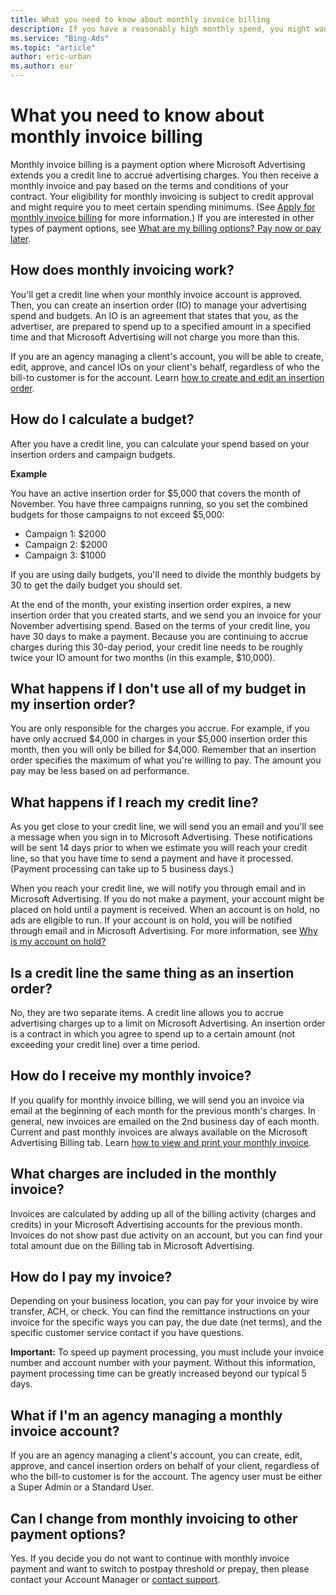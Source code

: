 ```yaml
---
title: What you need to know about monthly invoice billing
description: If you have a reasonably high monthly spend, you might want to consider the monthly invoice option.
ms.service: "Bing-Ads"
ms.topic: "article"
author: eric-urban
ms.author: eur
---
```


# What you need to know about monthly invoice billing

Monthly invoice billing is a payment option where Microsoft Advertising extends you a credit line to accrue advertising charges. You then receive a monthly invoice and pay based on the terms and conditions of your contract. Your eligibility for monthly invoicing is subject to credit approval and might require you to meet certain spending minimums. (See [Apply for monthly invoice billing](./hlp_BA_PROC_MonthlyInvoiceApply.md) for more information.) If you are interested in other types of payment options, see [What are my billing options? Pay now or pay later](./hlp_BA_CONC_HowBillingWorks.md).

## How does monthly invoicing work?

You'll get a credit line when your monthly invoice account is approved. Then, you can create an insertion order (IO) to manage your advertising spend and budgets. An IO is an agreement that states that you, as the advertiser, are prepared to spend up to a specified amount in a specified time and that Microsoft Advertising will not charge you more than this.

If you are an agency managing a client's account, you will be able to create, edit, approve, and cancel IOs on your client's behalf, regardless of who the bill-to customer is for the account. Learn [how to create and edit an insertion order](./hlp_BA_CONC_EIO.md).

## How do I calculate a budget?

After you have a credit line, you can calculate your spend based on your insertion orders and campaign budgets.

**Example**

You have an active insertion order for $5,000 that covers the month of November. You have three campaigns running, so you set the combined budgets for those campaigns to not exceed $5,000:
- Campaign 1: $2000
- Campaign 2: $2000
- Campaign 3: $1000

If you are using daily budgets, you'll need to divide the monthly budgets by 30 to get the daily budget you should set.

At the end of the month, your existing insertion order expires, a new insertion order that you created starts, and we send you an invoice for your November advertising spend. Based on the terms of your credit line, you have 30 days to make a payment. Because you are continuing to accrue charges during this 30-day period, your credit line needs to be roughly twice your IO amount for two months (in this example, $10,000).

## What happens if I don't use all of my budget in my insertion order?

You are only responsible for the charges you accrue. For example, if you have only accrued $4,000 in charges in your $5,000 insertion order this month, then you will only be billed for $4,000. Remember that an insertion order specifies the maximum of what you're willing to pay. The amount you pay may be less based on ad performance.

## What happens if I reach my credit line?

As you get close to your credit line, we will send you an email and you'll see a message when you sign in to Microsoft Advertising. These notifications will be sent 14 days prior to when we estimate you will reach your credit line, so that you have time to send a payment and have it processed. (Payment processing can take up to 5 business days.)

When you reach your credit line, we will notify you through email and in Microsoft Advertising. If you do not make a payment, your account might be placed on hold until a payment is received. When an account is on hold, no ads are eligible to run. If your account is on hold, you will be notified through email and in Microsoft Advertising. For more information, see [Why is my account on hold?](./hlp_BA_PROC_AlertAcctHold.md)

## Is a credit line the same thing as an insertion order?

No, they are two separate items. A credit line allows you to accrue advertising charges up to a limit on Microsoft Advertising. An insertion order is a contract in which you agree to spend up to a certain amount (not exceeding your credit line) over a time period.

## How do I receive my monthly invoice?

If you qualify for monthly invoice billing, we will send you an invoice via email at the beginning of each month for the previous month's charges. In general, new invoices are emailed on the 2nd business day of each month. Current and past monthly invoices are always available on the Microsoft Advertising Billing tab. Learn  [how to view and print your monthly invoice](./hlp_BA_PROC_ViewBillingPg.md).

## What charges are included in the monthly invoice?

Invoices are calculated by adding up all of the billing activity (charges and credits) in your Microsoft Advertising accounts for the previous month. Invoices do not show past due activity on an account, but you can find your total amount due on the Billing tab in Microsoft Advertising.

## How do I pay my invoice?

Depending on your business location, you can pay for your invoice by wire transfer, ACH, or check. You can find the remittance instructions on your invoice for the specific ways you can pay, the due date (net terms), and the specific customer service contact if you have questions.

**Important:**  To speed up payment processing, you must include your invoice number and account number with your payment. Without this information, payment processing time can be greatly increased beyond our typical 5 days.

## What if I'm an agency managing a monthly invoice account?

If you are an agency managing a client's account, you can create, edit, approve, and cancel insertion orders on behalf of your client, regardless of who the bill-to customer is for the account. The agency user must be either a Super Admin or a Standard User.

## Can I change from monthly invoicing to other payment options?

Yes. If you decide you do not want to continue with monthly invoice payment and want to switch to postpay threshold or prepay, then please contact your Account Manager or [contact support](https://go.microsoft.com/fwlink?LinkId=398371).


